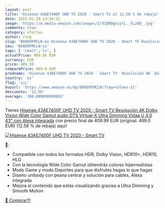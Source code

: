 ```yaml
---
layout: post
title: 'Hisense 43AE7400F UHD TV 2020 - Smart TV al 12.58 % de rebaja'
date: 2021-01-29 13:54:21
image: 'https://m.media-amazon.com/images/I/51DBOgniylL._SL200_.jpg'
comments: true
category: ofertas
author: ring
slug: 'B08D9FMCLN-es Hisense 43AE7400F UHD TV 2020 - Smart TV Resolución 4K...'
sku: 'B08D9FMCLN-es'
tags: [ 'smart','tv', ]
actualPrice: 409.99 EUR
currency: EUR
price: 409.99
comparePrice: 469.0 EUR
prodname: 'Hisense 43AE7400F UHD TV 2020 - Smart TV  Resolución 4K  Dolby Vision  Wide Color Gamut  audio DTS Virtual-X  Ultra Dimming  Vidaa U 4.0  43"  con Alexa integrada'
country: 'es'
flag: '🇪🇸'
buyurl: 'https://www.amazon.es/dp/B08D9FMCLN/?tag=tolees-21'
descuento: '12.58'
average: '390.899090909092'
---
```


Tienes [Hisense 43AE7400F UHD TV 2020 - Smart TV  Resolución 4K  Dolby Vision  Wide Color Gamut  audio DTS Virtual-X  Ultra Dimming  Vidaa U 4.0  43"  con Alexa integrada](https://www.amazon.es/dp/B08D9FMCLN/?tag=tolees-21) con precio final de  409.99 EUR (original: 469.0 EUR) (12.58 %  de rebaja) aqui!

[![Hisense 43AE7400F UHD TV 2020 - Smart TV](https://m.media-amazon.com/images/I/51DBOgniylL._SL200_.jpg)](https://www.amazon.es/dp/B08D9FMCLN/?tag=tolees-21)

🔎:

- Compatible con todos los formatos HDR; Dolby Vision, HDR10+, HDR10, HLG
- Con la tecnología Wide Color Gamut obtendrás colores hiperrealistas
- Modo Game y modo Deportes para que disfrutes hagas lo que hagas
- Diseño unibody con peana central y solución para cables, Alexa integrada
- Mejora el contenido que estás visualizando gracias a Ultra Dimming y Smooth Motion

[🛒 Comprar!!!](https://www.amazon.es/dp/B08D9FMCLN/?tag=tolees-21)
